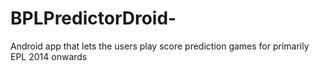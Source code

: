 BPLPredictorDroid-
==================

Android app that lets the users play score prediction games for primarily EPL 2014 onwards
